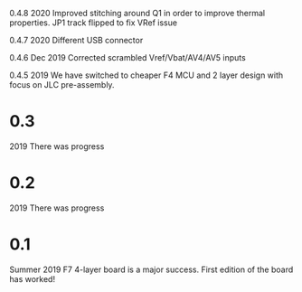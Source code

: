 

0.4.8
2020
Improved stitching around Q1 in order to improve thermal properties.
JP1 track flipped to fix VRef issue

0.4.7
2020
Different USB connector

0.4.6 
Dec 2019
Corrected scrambled Vref/Vbat/AV4/AV5 inputs

0.4.5 
2019
We have switched to cheaper F4 MCU and 2 layer design with focus on JLC pre-assembly.

# 0.3
2019
There was progress

# 0.2
2019
There was progress

# 0.1
Summer 2019
F7 4-layer board is a major success. First edition of the board has worked!
